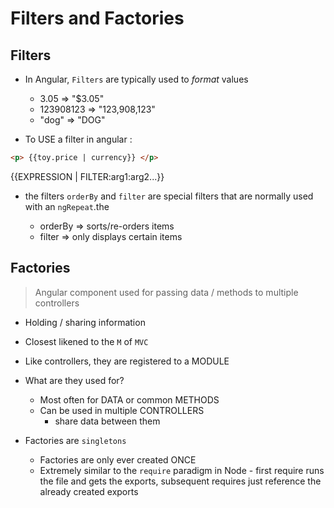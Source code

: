 # Filters and Factories

## Filters

- In Angular, `Filters` are typically used to _format_ values
  - 3.05      => "$3.05"
  - 123908123 => "123,908,123"
  - "dog"     => "DOG"

- To USE a filter in angular : 

```html
<p> {{toy.price | currency}} </p>
```
{{EXPRESSION | FILTER:arg1:arg2...}}

- the filters `orderBy` and `filter` are special filters that are normally used with an `ngRepeat`.the

  - orderBy => sorts/re-orders items
  - filter  => only displays certain items

## Factories
> Angular component used for passing data / methods to multiple controllers

- Holding / sharing information
- Closest likened to the `M` of `MVC`

- Like controllers, they are registered to a MODULE
- What are they used for?
  - Most often for DATA or common METHODS
  - Can be used in multiple CONTROLLERS
    - share data between them
    
- Factories are `singletons`
  - Factories are only ever created ONCE
  - Extremely similar to the `require` paradigm in Node - first require runs the file and gets the exports, subsequent requires just reference the already created exports











